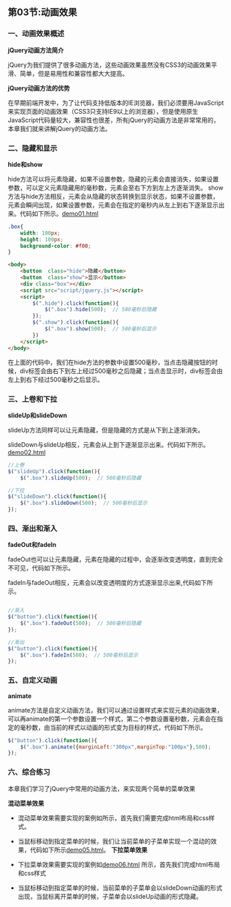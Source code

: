 ## 第03节:动画效果

### 一、动画效果概述

**jQuery动画方法简介**

jQuery为我们提供了很多动画方法，这些动画效果虽然没有CSS3的动画效果平滑、简单，但是易用性和兼容性都大大提高。

**jQuery动画方法的优势**

在早期前端开发中，为了让代码支持低版本的IE浏览器，我们必须要用JavaScript来实现页面的动画效果（CSS3只支持IE9以上的浏览器），但是使用原生JavaScript代码量较大，兼容性也很差，所有jQuery的动画方法是非常常用的，本章我们就来讲解jQuery的动画方法。



### 二、隐藏和显示

**hide和show**

hide方法可以将元素隐藏，如果不设置参数，隐藏的元素会直接消失，如果设置参数，可以定义元素隐藏用的毫秒数，元素会至右下方到左上方逐渐消失。
show方法与hide方法相反，元素会从隐藏的状态转换到显示状态，如果不设置参数，元素会瞬间出现，如果设置参数，元素会在指定的毫秒内从左上到右下逐渐显示出来。代码如下所示。[demo01.html](https://github.com/xiaozhoulee/xiaozhou-examples/blob/master/03-jQuery/%E7%AC%AC03%E8%8A%82%EF%BC%9A%E5%8A%A8%E7%94%BB%E6%95%88%E6%9E%9C/demo01.html)

``` css
.box{
    width: 100px;
    height: 100px;
    background-color: #f00;
}
```
``` html
<body>
	<button  class="hide">隐藏</button>
	<button  class="show">显示</button>
	<div class="box"></div>
	<script src="script/jquery.js"></script>
	<script>
		$(".hide").click(function(){
			$(".box").hide(500);  // 500毫秒后隐藏
		});
		$(".show").click(function(){
			$(".box").show(500);  // 500毫秒后显示
		})
	</script>
</body>
```

在上面的代码中，我们在hide方法的参数中设置500毫秒，当点击隐藏按钮的时候，div标签会由右下到左上经过500毫秒之后隐藏；当点击显示时，div标签会由左上到右下经过500毫秒之后显示。


### 三、上卷和下拉

**slideUp和slideDown**

slideUp方法同样可以让元素隐藏，但是隐藏的方式是从下到上逐渐消失。

slideDown与slideUp相反，元素会从上到下逐渐显示出来。代码如下所示。[demo02.html](https://github.com/xiaozhoulee/xiaozhou-examples/blob/master/03-jQuery/%E7%AC%AC03%E8%8A%82%EF%BC%9A%E5%8A%A8%E7%94%BB%E6%95%88%E6%9E%9C/demo02.html)

``` js
//上卷
$("slideUp").click(function(){
    $(".box").slideUp(500);  // 500毫秒后隐藏

//下拉
$("slideDown").click(function(){
    $(".box").slideDown(500);  // 500毫秒后显示
});
```

### 四、渐出和渐入

**fadeOut和fadeIn**

fadeOut也可以让元素隐藏，元素在隐藏的过程中，会逐渐改变透明度，直到完全不可见，代码如下所示。

fadeIn与fadeOut相反，元素会以改变透明度的方式逐渐显示出来,代码如下所示。
``` js

//渐入
$("button").click(function(){
    $(".box").fadeOut(500);  // 500毫秒后隐藏
});

//渐出
$("button").click(function(){
    $(".box").fadeIn(500);  // 500毫秒后显示
});
```

### 五、自定义动画

**animate**

animate方法是自定义动画方法，我们可以通过设置样式来实现元素的动画效果，可以再animate的第一个参数设置一个样式，第二个参数设置毫秒数，元素会在指定的毫秒数，由当前的样式以动画的形式变为目标的样式，代码如下所示。
``` js
$("button").click(function(){
    $(".box").animate({marginLeft:"300px",marginTop:"100px"},500);  
});
```

### 六、综合练习

本章我们学习了jQuery中常用的动画方法，来实现两个简单的菜单效果

**混动菜单效果**

* 混动菜单效果需要实现的案例如所示，首先我们需要完成html布局和css样式。
* 当鼠标移动到指定菜单的时候，我们让当前菜单的子菜单实现一个混动的效果，代码如下所示[demo05.html](https://github.com/xiaozhoulee/xiaozhou-examples/blob/master/03-jQuery/%E7%AC%AC03%E8%8A%82%EF%BC%9A%E5%8A%A8%E7%94%BB%E6%95%88%E6%9E%9C/demo05.html)。
**下拉菜单效果**

* 下拉菜单效果需要实现的案例如[demo06.html](https://github.com/xiaozhoulee/xiaozhou-examples/blob/master/03-jQuery/%E7%AC%AC03%E8%8A%82%EF%BC%9A%E5%8A%A8%E7%94%BB%E6%95%88%E6%9E%9C/demo06.html)
所示，首先我们完成html布局和css样式
* 当鼠标移动到指定菜单的时候，当前菜单的子菜单会以slideDown动画的形式出现，当鼠标离开菜单的时候，子菜单会以slideUp动画的形式隐藏。

